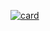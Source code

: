 [![card](https://github-readme-stats.vercel.app/api?username=grabelotto&theme=dark&show_icons=true)](https://github.com/grabelotto/)

<!---
grabelotto/grabelotto is a ✨ special ✨ repository because its `README.md` (this file) appears on your GitHub profile.
You can click the Preview link to take a look at your changes.
--->
